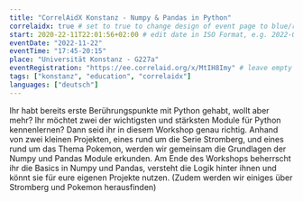 ```yaml
---
title: "CorrelAidX Konstanz - Numpy & Pandas in Python"
correlaidx: true # set to true to change design of event page to blue/red
start: 2020-22-11T22:01:56+02:00 # edit date in ISO Format, e.g. 2022-09-06, leave time part alone -> specify start time in eventTime 
eventDate: "2022-11-22"
eventTime: "17:45-20:15"
place: "Universität Konstanz - G227a"
eventRegistration: "https://ee.correlaid.org/x/MtIH8Imy" # leave empty if not needed
tags: ["konstanz", "education", "correlaidx"] 
languages: ["deutsch"]
---
```


Ihr habt bereits erste Berührungspunkte mit Python gehabt, wollt aber mehr? 
Ihr möchtet zwei der wichtigsten und stärksten Module für Python kennenlernen?
Dann seid ihr in diesem Workshop genau richtig. Anhand von zwei kleinen Projekten, eines rund um die Serie Stromberg, und eines rund um das Thema Pokemon, werden wir gemeinsam die Grundlagen der Numpy und Pandas Module erkunden. 
Am Ende des Workshops beherrscht ihr die Basics in Numpy und Pandas, versteht die Logik hinter ihnen und könnt sie für eure eigenen Projekte nutzen. 
(Zudem werden wir einiges über Stromberg und Pokemon herausfinden) 




